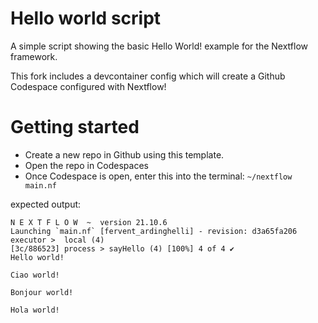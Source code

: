 # Hello world script

A simple script showing the basic Hello World! example for the Nextflow framework.

This fork includes a devcontainer config which will create a Github Codespace configured with Nextflow!

# Getting started
- Create a new repo in Github using this template.
- Open the repo in Codespaces
- Once Codespace is open, enter this into the terminal:
`~/nextflow main.nf`

expected output:
```
N E X T F L O W  ~  version 21.10.6
Launching `main.nf` [fervent_ardinghelli] - revision: d3a65fa206
executor >  local (4)
[3c/886523] process > sayHello (4) [100%] 4 of 4 ✔
Hello world!

Ciao world!

Bonjour world!

Hola world!
```